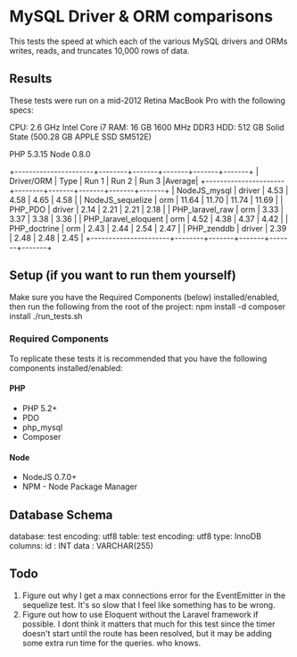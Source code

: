 # MySQL Driver & ORM comparisons

This tests the speed at which each of the various MySQL drivers and ORMs writes, reads, and
truncates 10,000 rows of data.


## Results

These tests were run on a mid-2012 Retina MacBook Pro with the following specs:

CPU: 2.6 GHz Intel Core i7
RAM: 16 GB 1600 MHz DDR3
HDD: 512 GB Solid State (500.28 GB APPLE SSD SM512E)

PHP 5.3.15
Node 0.8.0

+----------------------+--------+-------+-------+-------+-------+
| Driver/ORM           | Type   | Run 1 | Run 2 | Run 3 |Average|
+----------------------+--------+-------+-------+-------+-------+
| NodeJS_mysql         | driver | 4.53  | 4.58  | 4.65  | 4.58  |
| NodeJS_sequelize     | orm    | 11.64 | 11.70 | 11.74 | 11.69 |
| PHP_PDO              | driver | 2.14  | 2.21  | 2.21  | 2.18  |
| PHP_laravel_raw      | orm    | 3.33  | 3.37  | 3.38  | 3.36  |
| PHP_laravel_eloquent | orm    | 4.52  | 4.38  | 4.37  | 4.42  |
| PHP_doctrine         | orm    | 2.43  | 2.44  | 2.54  | 2.47  |
| PHP_zenddb           | driver | 2.39  | 2.48  | 2.48  | 2.45  |
+----------------------+--------+-------+-------+-------+-------+


## Setup (if you want to run them yourself)
Make sure you have the Required Components (below) installed/enabled, then run the following from
the root of the project:
    npm install -d
    composer install
    ./run_tests.sh

### Required Components
To replicate these tests it is recommended that you have the following components installed/enabled:

#### PHP

* PHP 5.2+
* PDO
* php_mysql
* Composer

#### Node

* NodeJS 0.7.0+
* NPM - Node Package Manager


## Database Schema

database: test
  encoding: utf8
table: test
  encoding: utf8
  type: InnoDB
  columns:
    id : INT
    data : VARCHAR(255)


## Todo

1. Figure out why I get a max connections error for the EventEmitter in the sequelize test. It's so
   slow that I feel like something has to be wrong.
2. Figure out how to use Eloquent without the Laravel framework if possible. I dont think it matters
   that much for this test since the timer doesn't start until the route has been resolved, but it
   may be adding some extra run time for the queries. who knows.